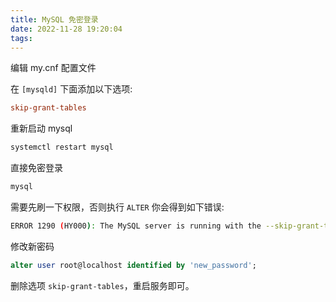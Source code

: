 ```yaml
---
title: MySQL 免密登录
date: 2022-11-28 19:20:04
tags:
---
```



编辑 my.cnf 配置文件

在 `[mysqld]` 下面添加以下选项:

```ini
skip-grant-tables
```

重新启动 mysql

```bash
systemctl restart mysql
```

直接免密登录

```bash
mysql
```

需要先刷一下权限，否则执行 `ALTER` 你会得到如下错误:

```bash
ERROR 1290 (HY000): The MySQL server is running with the --skip-grant-tables option so it cannot execute this statement
```

修改新密码

```sql
alter user root@localhost identified by 'new_password';
```

删除选项 `skip-grant-tables`，重启服务即可。
